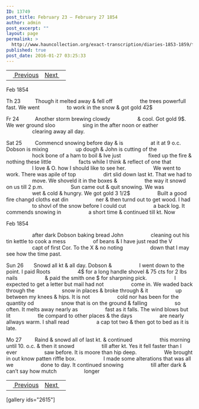 ```yaml
---
ID: 13749
post_title: February 23 – February 27 1854
author: admin
post_excerpt: ""
layout: page
permalink: >
  http://www.hauncollection.org/exact-transcription/diaries-1853-1859/february-23-february-27-1854/
published: true
post_date: 2016-01-27 03:25:33
---
```

<table style="width: 100%;" align="center">
<tbody>
<tr>
<td><a href="http://www.hauncollection.org/diaries-1853-1859/february-15-february-23-1854/"><img src="https://lh3.googleusercontent.com/-EFJpxxNiPNw/VqgtWBCZrMI/AAAAAAAAAFU/WfY4lPFWWkg/s800-Ic42/Soeb-Plain-Arrows-8-10px.png" alt="" width="10" height="10" /> Previous</a></td>
<td style="text-align: right;"><a href="http://www.hauncollection.org/diaries-1853-1859/february-28-march-5-1854-2/">Next <img src="https://lh3.googleusercontent.com/-67k0cYlpXHw/VqgtWKz1MXI/AAAAAAAAAFU/k9PW_Piyurk/s800-Ic42/Soeb-Plain-Arrows-5-10px.png" alt="" width="10" height="10" /></a></td>
</tr>
</tbody>
</table>
Feb 1854

Th 23          Though it melted away &amp; fell off
<span style="margin-left: 70px;">the trees powerfull fast. We went
<span style="margin-left: 70px;">to work in the snow &amp; got gold 42$</span></span>

Fr 24           Another storm brewing clowdy
<span style="margin-left: 70px;">&amp; cool. Got gold 9$. We wer ground sloo
<span style="margin-left: 70px;">sing in the after noon or eather
<span style="margin-left: 70px;">clearing away all day.</span></span></span>

Sat 25         Commencd snowing before day &amp; is
<span style="margin-left: 70px;">at it at 9 o.c. Dobson is mixing
<span style="margin-left: 70px;">up dough &amp; John is cutting of the
<span style="margin-left: 70px;">hock bone of a ham to boil &amp; Ive just
<span style="margin-left: 70px;">fixed up the fire &amp; nothing these little
<span style="margin-left: 70px;">facts while I think &amp; reflect of one that
<span style="margin-left: 70px;">I love &amp; O. how I should like to see her.
<span style="margin-left: 70px;">We went to work. There was apile of top
<span style="margin-left: 70px;">dirt slid down last kt. That we had to
<span style="margin-left: 70px;">move. We shoveld it in the boxes &amp;
<span style="margin-left: 70px;">the way it snowd on us till 2 p.m.
<span style="margin-left: 70px;">Sun came out &amp; quit snowing. We was
<span style="margin-left: 70px;">wet &amp; cold &amp; hungry. We got gold 3 1/2$
<span style="margin-left: 70px;">Built a good fire changd cloths eat din
<span style="margin-left: 70px;">ner &amp; then turnd out to get wood. I had
<span style="margin-left: 70px;">to shovl of the snow before I could cut
<span style="margin-left: 70px;">a back log. It commends snowing in
<span style="margin-left: 70px;">a short time &amp; continued till kt. Now</span></span></span></span></span></span></span></span></span></span></span></span></span></span></span></span></span>

Feb 1854

<span style="margin-left: 70px;">after dark Dobson baking bread John
<span style="margin-left: 70px;">cleaning out his tin kettle to cook a mess
<span style="margin-left: 70px;">of beans &amp; I have just read the V
<span style="margin-left: 70px;">capt of first Cor. To the X &amp; no noting
<span style="margin-left: 70px;">down that I may see how the time past.</span></span></span></span></span>

Sun 26       Snowd all kt &amp; all day. Dobson &amp;
<span style="margin-left: 70px;">I went down to the point. I paid Roots
<span style="margin-left: 70px;">4$ for a long handle shovel &amp; 75 cts for 2 lbs nails
<span style="margin-left: 70px;">&amp; paid the smith one $ for sharpning pick.
<span style="margin-left: 70px;">I expected to get a letter but mail had not
<span style="margin-left: 70px;">come in. We waded back through the
<span style="margin-left: 70px;">snow in places &amp; broke through &amp; it
<span style="margin-left: 70px;">up between my knees &amp; hips. It is not
<span style="margin-left: 70px;">cold nor has been for the quantity od
<span style="margin-left: 70px;">snow that is on the ground &amp; falling
<span style="margin-left: 70px;">so often. It melts away nearly as
<span style="margin-left: 70px;">fast as it falls. The wind blows but lit
<span style="margin-left: 70px;">tle compard to other places &amp; the days
<span style="margin-left: 70px;">are nearly allways warm. I shall read
<span style="margin-left: 70px;">a cap tot two &amp; then got to bed as it is late.</span></span></span></span></span></span></span></span></span></span></span></span></span></span>

Mo 27         Raind &amp; snowd all of last kt. &amp; continued
<span style="margin-left: 70px;">this morning until 10. o.c. &amp; then it snowd
<span style="margin-left: 70px;">till after kt. Yes it fell faster than I ever
<span style="margin-left: 70px;">saw before. It is moore than hip deep.
<span style="margin-left: 70px;">We brought in out know patten riffle box.
<span style="margin-left: 70px;">I made some alterations that was all we
<span style="margin-left: 70px;">done to day. It continued snowing
<span style="margin-left: 70px;">till after dark &amp; can’t say how mutch
<span style="margin-left: 70px;">longer</span></span></span></span></span></span></span></span>
<table style="width: 100%;" align="center">
<tbody>
<tr>
<td><a href="http://www.hauncollection.org/diaries-1853-1859/february-15-february-23-1854/"><img src="https://lh3.googleusercontent.com/-EFJpxxNiPNw/VqgtWBCZrMI/AAAAAAAAAFU/WfY4lPFWWkg/s800-Ic42/Soeb-Plain-Arrows-8-10px.png" alt="" width="10" height="10" /> Previous</a></td>
<td style="text-align: right;"><a href="http://www.hauncollection.org/diaries-1853-1859/february-28-march-5-1854-2/">Next <img src="https://lh3.googleusercontent.com/-67k0cYlpXHw/VqgtWKz1MXI/AAAAAAAAAFU/k9PW_Piyurk/s800-Ic42/Soeb-Plain-Arrows-5-10px.png" alt="" width="10" height="10" /></a></td>
</tr>
</tbody>
</table>
[gallery ids="2615"]